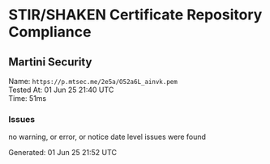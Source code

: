 # STIR/SHAKEN Certificate Repository Compliance

## Martini Security

Name: `https://p.mtsec.me/2e5a/O52a6L_ainvk.pem`\
Tested At: 01 Jun 25 21:40 UTC\
Time: 51ms

### Issues

no warning, or error, or notice date level issues were found

Generated: 01 Jun 25 21:52 UTC